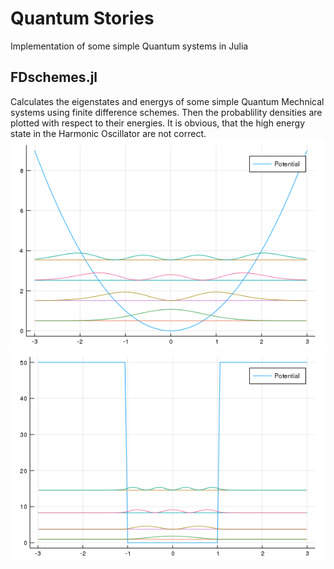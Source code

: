 # Quantum Stories
Implementation of some simple Quantum systems in Julia

## FDschemes.jl
Calculates the eigenstates and energys of some simple Quantum Mechnical systems using finite difference schemes. Then the probablility densities are plotted with respect to their energies. It is obvious, that the high energy state in the Harmonic Oscillator are not correct. 
![Harmonic Oscillator](img/HO_fd.png)
![Finite Potential Well](img/FPW_fd.png)



